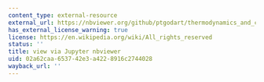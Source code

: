 ```yaml
---
content_type: external-resource
external_url: https://nbviewer.org/github/ptgodart/thermodynamics_and_climate_change/blob/main/CODING_LABS/R8_methane_emissions_and_brayton_cycle.ipynb
has_external_license_warning: true
license: https://en.wikipedia.org/wiki/All_rights_reserved
status: ''
title: view via Jupyter nbviewer
uid: 02a62caa-6537-42e3-a422-8916c2744028
wayback_url: ''
---
```

